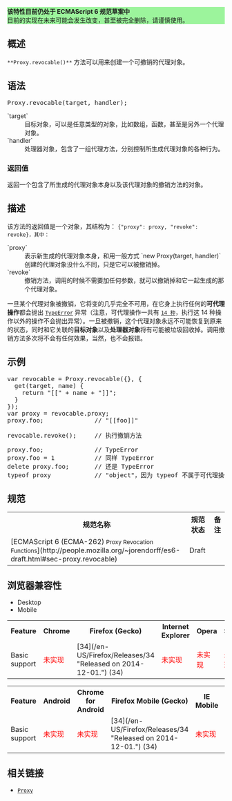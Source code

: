 <div>

<div class="overheadIndicator" style="background: #9CF49C;">

**该特性目前仍处于 ECMAScript 6 规范草案中**  
目前的实现在未来可能会发生改变，甚至被完全删除，请谨慎使用。

</div>

</div>

## 概述

`**Proxy.revocable()**` 方法可以用来创建一个可撤销的代理对象。

## 语法

<pre class="syntaxbox">Proxy.revocable(target, handler);
</pre>

<dl>

<dt>`target`</dt>

<dd>目标对象，可以是任意类型的对象，比如数组，函数，甚至是另外一个代理对象。</dd>

<dt>`handler`</dt>

<dd>处理器对象，包含了一组代理方法，分别控制所生成代理对象的各种行为。</dd>

</dl>

### 返回值

返回一个包含了所生成的代理对象本身以及该代理对象的撤销方法的对象。

## 描述

该方法的返回值是一个对象，其结构为： `{"proxy": proxy, "revoke": revoke}，其中：`

<dl>

<dt>`proxy`</dt>

<dd>表示新生成的代理对象本身，和用一般方式 `new Proxy(target, handler)` 创建的代理对象没什么不同，只是它可以被撤销掉。</dd>

<dt>`revoke`</dt>

<dd>撤销方法，调用的时候不需要加任何参数，就可以撤销掉和它一起生成的那个代理对象。</dd>

</dl>

一旦某个代理对象被撤销，它将变的几乎完全不可用，在它身上执行任何的**可代理操作**都会抛出 [`TypeError`](/zh-CN/docs/Web/JavaScript/Reference/TypeError "此页面仍未被本地化, 期待您的翻译!") 异常（注意，可代理操作一共有 [`14 种`](/zh-CN/docs/Web/JavaScript/Reference/Global_Objects/Proxy#Methods_of_the_handler_object "The Proxy object is used to define custom behavior for fundamental operations (e.g. property lookup, assignment, enumeration, function invocation, etc).")，执行这 14 种操作以外的操作不会抛出异常）。一旦被撤销，这个代理对象永远不可能恢复到原来的状态，同时和它关联的**目标对象**以及**处理器对象**将有可能被垃圾回收掉。调用撤销方法多次将不会有任何效果，当然，也不会报错。

## 示例

<pre class="brush: js">var revocable = Proxy.revocable({}, {
  get(target, name) {
    return "[[" + name + "]]";
  }
});
var proxy = revocable.proxy;
proxy.foo;              // "[[foo]]"

revocable.revoke();     // 执行撤销方法

proxy.foo;              // TypeError
proxy.foo = 1           // 同样 TypeError
delete proxy.foo;       // 还是 TypeError
typeof proxy            // "object"，因为 typeof 不属于可代理操作
</pre>

## 规范

<table class="standard-table">

<tbody>

<tr>

<th scope="col">规范名称</th>

<th scope="col">规范状态</th>

<th scope="col">备注</th>

</tr>

<tr>

<td>[ECMAScript 6 (ECMA-262)  
<small lang="zh-CN">Proxy Revocation Functions</small>](http://people.mozilla.org/~jorendorff/es6-draft.html#sec-proxy.revocable)</td>

<td><span class="spec-Draft">Draft</span></td>

<td> </td>

</tr>

</tbody>

</table>

## 浏览器兼容性

<div class="htab"><a id="AutoCompatibilityTable" name="AutoCompatibilityTable"></a>

*   <a>Desktop</a>
*   <a>Mobile</a>

</div>

<div id="compat-desktop">

<table class="compat-table">

<tbody>

<tr>

<th>Feature</th>

<th>Chrome</th>

<th>Firefox (Gecko)</th>

<th>Internet Explorer</th>

<th>Opera</th>

<th>Safari</th>

</tr>

<tr>

<td>Basic support</td>

<td><span style="color: #f00;">未实现</span></td>

<td>[34](/en-US/Firefox/Releases/34 "Released on 2014-12-01.") (34)</td>

<td><span style="color: #f00;">未实现</span></td>

<td><span style="color: #f00;">未实现</span></td>

<td><span style="color: #f00;">未实现</span></td>

</tr>

</tbody>

</table>

</div>

<div id="compat-mobile">

<table class="compat-table">

<tbody>

<tr>

<th>Feature</th>

<th>Android</th>

<th>Chrome for Android</th>

<th>Firefox Mobile (Gecko)</th>

<th>IE Mobile</th>

<th>Opera Mobile</th>

<th>Safari Mobile</th>

</tr>

<tr>

<td>Basic support</td>

<td><span style="color: #f00;">未实现</span></td>

<td><span style="color: #f00;">未实现</span></td>

<td>[34](/en-US/Firefox/Releases/34 "Released on 2014-12-01.") (34)</td>

<td><span style="color: #f00;">未实现</span></td>

<td><span style="color: #f00;">未实现</span></td>

<td><span style="color: #f00;">未实现</span></td>

</tr>

</tbody>

</table>

</div>

## 相关链接

*   [`Proxy`](/zh-CN/docs/Web/JavaScript/Reference/Global_Objects/Proxy "The Proxy object is used to define custom behavior for fundamental operations (e.g. property lookup, assignment, enumeration, function invocation, etc).")